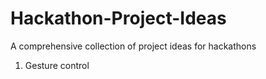 # Hackathon-Project-Ideas
A comprehensive collection of project ideas for hackathons

1.  Gesture control

